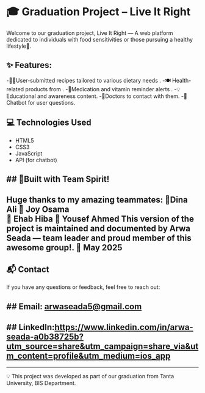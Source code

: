 # 🎓 Graduation Project – Live It Right
Welcome to our graduation project, Live It Right — A web platform dedicated to individuals with food sensitivities or those pursuing a healthy lifestyle💚.
## ✨ Features:
-🧑‍🍳User-submitted recipes tailored to various dietary needs  .
-🍽 Health-related products from . 
-🚨Medication and vitamin reminder alerts . 
-💡Educational and awareness content. 
-🧪Doctors to contact with them.
-💬Chatbot for user questions.
## 💻 Technologies Used
- HTML5 
- CSS3 
- JavaScript
- API (for chatbot)
## ## 👥Built with Team Spirit!
Huge thanks to my amazing teammates:
💫Dina Ali 
💫 Joy Osama  
💫 Ehab Hiba
💫 Yousef Ahmed 
This version of the project is maintained and documented by **Arwa Seada**  — team leader and proud member of this awesome group!.
📅 May 2025  
---------------
## 📬 Contact
If you have any questions or feedback, feel free to reach out:
## ## Email: arwaseada5@gmail.com 
## ## LinkedIn:https://www.linkedin.com/in/arwa-seada-a0b38725b?utm_source=share&utm_campaign=share_via&utm_content=profile&utm_medium=ios_app
------------------
💡 This project was developed as part of our graduation from Tanta University, BIS Department.
